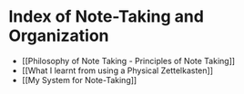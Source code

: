 # Index of Note-Taking and Organization

- [[Philosophy of Note Taking - Principles of Note Taking]]
- [[What I learnt from using a Physical Zettelkasten]]
- [[My System for Note-Taking]]